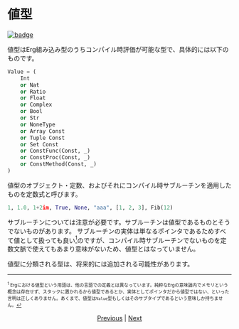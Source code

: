 # 値型

[![badge](https://img.shields.io/endpoint.svg?url=https%3A%2F%2Fgezf7g7pd5.execute-api.ap-northeast-1.amazonaws.com%2Fdefault%2Fsource_up_to_date%3Fowner%3Derg-lang%26repos%3Derg%26ref%3Dmain%26path%3Ddoc/EN/syntax/type/08_value.md%26commit_hash%3Db713e6f5cf9570255ccf44d14166cb2a9984f55a)](https://gezf7g7pd5.execute-api.ap-northeast-1.amazonaws.com/default/source_up_to_date?owner=erg-lang&repos=erg&ref=main&path=doc/EN/syntax/type/08_value.md&commit_hash=b713e6f5cf9570255ccf44d14166cb2a9984f55a)

値型はErg組み込み型のうちコンパイル時評価が可能な型で、具体的には以下のものです。

```python
Value = (
    Int
    or Nat
    or Ratio
    or Float
    or Complex
    or Bool
    or Str
    or NoneType
    or Array Const
    or Tuple Const
    or Set Const
    or ConstFunc(Const, _)
    or ConstProc(Const, _)
    or ConstMethod(Const, _)
)
```

値型のオブジェクト・定数、およびそれにコンパイル時サブルーチンを適用したものを定数式と呼びます。

```python
1, 1.0, 1+2im, True, None, "aaa", [1, 2, 3], Fib(12)
```

サブルーチンについては注意が必要です。サブルーチンは値型であるものとそうでないものがあります。
サブルーチンの実体は単なるポインタであるためすべて値として扱っても良い[<sup id="f1">1</sup>](#1)のですが、コンパイル時サブルーチンでないものを定数文脈で使えてもあまり意味がないため、値型とはなっていません。

値型に分類される型は、将来的には追加される可能性があります。

---

<span id="1" style="font-size:x-small"><sup>1</sup> Ergにおける値型という用語は、他の言語での定義とは異なっています。純粋なErgの意味論内でメモリという概念は存在せず、スタックに置かれるから値型であるとか、実体としてポインタだから値型ではない、といった言明は正しくありません。あくまで、値型は`Value`型もしくはそのサブタイプであるという意味しか持ちません。[↩](#f1)</span>

<p align='center'>
    <a href='./07_patch.md'>Previous</a> | <a href='./08_value.md'>Next</a>
</p>